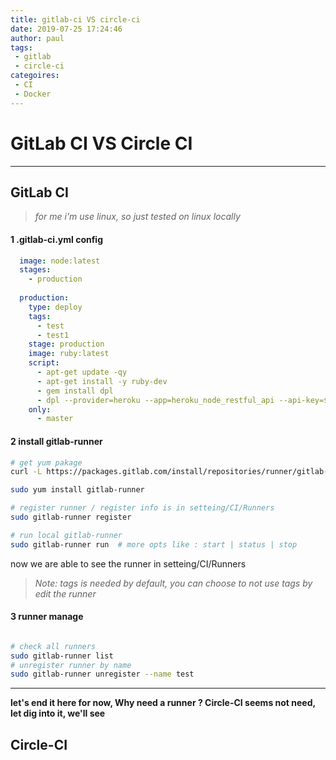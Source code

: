 ```yaml
---
title: gitlab-ci VS circle-ci
date: 2019-07-25 17:24:46
author: paul
tags:
 - gitlab
 - circle-ci
categoires:
 - CI
 - Docker
---
```


# GitLab CI VS Circle CI


-----
## GitLab CI

> *for me i'm use linux, so just tested on linux locally*


####  1 .gitlab-ci.yml config

```yml
  image: node:latest
  stages:
    - production
    
  production:
    type: deploy
    tags:
      - test
      - test1
    stage: production
    image: ruby:latest
    script:
      - apt-get update -qy
      - apt-get install -y ruby-dev
      - gem install dpl
      - dpl --provider=heroku --app=heroku_node_restful_api --api-key=$HEROKU_API_KEY
    only:
      - master
```

#### 2 install gitlab-runner

```sh
# get yum pakage
curl -L https://packages.gitlab.com/install/repositories/runner/gitlab-runner/script.rpm.sh | sudo bash # sudo -s pwd

sudo yum install gitlab-runner

# register runner / register info is in setteing/CI/Runners
sudo gitlab-runner register 

# run local gitlab-runner
sudo gitlab-runner run  # more opts like : start | status | stop
```
now we are able to see the runner in setteing/CI/Runners
> *Note: tags is needed by default, you can choose to not use tags by edit the runner*


#### 3 runner manage

```sh

# check all runners
sudo gitlab-runner list
# unregister runner by name
sudo gitlab-runner unregister --name test


```

---------------
**let's end it here for now, Why need a runner ? Circle-CI seems not need, let dig into it, we'll see**


## Circle-CI






